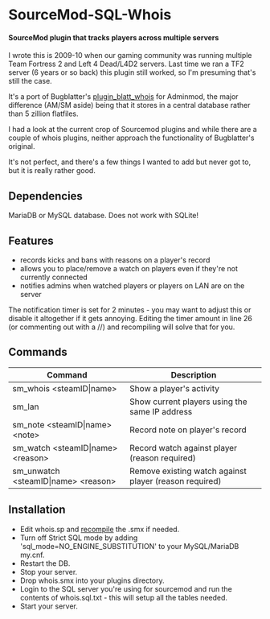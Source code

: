 # SourceMod-SQL-Whois
#### SourceMod plugin that tracks players across multiple servers

I wrote this is 2009-10 when our gaming community was running multiple Team Fortress 2 and Left 4 Dead/L4D2 servers. Last time we ran a TF2 server (6 years or so back) this plugin still worked, so I'm presuming that's still the case.

It's a port of Bugblatter's [plugin_blatt_whois](https://web.archive.org/web/20111015055345/http://www.ravenousbugblatterbeast.pwp.blueyonder.co.uk/BugblatterPlugins/plugin_blatt_whois/Docs/index.htm) for Adminmod, the major difference (AM/SM aside) being that it stores in a central database rather than 5 zillion flatfiles.

I had a look at the current crop of Sourcemod plugins and while there are a couple of whois plugins, neither approach the functionality of Bugblatter's original.

It's not perfect, and there's a few things I wanted to add but never got to, but it is really rather good.

## Dependencies
MariaDB or MySQL database. Does not work with SQLite!

## Features
- records kicks and bans with reasons on a player's record
- allows you to place/remove a watch on players even if they're not currently connected
- notifies admins when watched players or players on LAN are on the server

The notification timer is set for 2 minutes - you may want to adjust this or disable it altogether if it gets annoying. Editing the timer amount in line 26 (or commenting out with a //) and recompiling will solve that for you.

## Commands
| Command | Description|
|----|----|
| sm_whois \<steamID\|name\> | Show a player's activity |
| sm_lan | Show current players using the same IP address |
| sm_note \<steamID\|name\> \<note\> | Record note on player's record |
| sm_watch \<steamID\|name\> \<reason\> | Record watch against player (reason required) |
| sm_unwatch \<steamID\|name\> \<reason\> | Remove existing watch against player (reason required) |

## Installation
- Edit whois.sp and [recompile](https://www.sourcemod.net/compiler.php) the .smx if needed.
- Turn off Strict SQL mode by adding 'sql_mode=NO_ENGINE_SUBSTITUTION' to your MySQL/MariaDB my.cnf.
- Restart the DB.
- Stop your server.
- Drop whois.smx into your plugins directory.
- Login to the SQL server you're using for sourcemod and run the contents of whois.sql.txt - this will setup all the tables needed.
- Start your server. 
